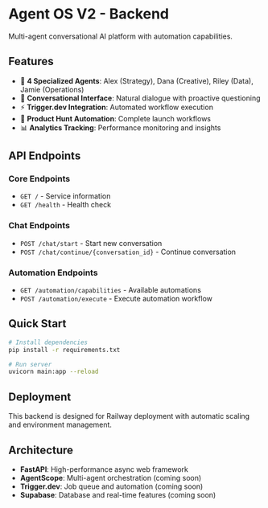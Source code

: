 # Agent OS V2 - Backend

Multi-agent conversational AI platform with automation capabilities.

## Features

- 🤖 **4 Specialized Agents**: Alex (Strategy), Dana (Creative), Riley (Data), Jamie (Operations)
- 💬 **Conversational Interface**: Natural dialogue with proactive questioning
- ⚡ **Trigger.dev Integration**: Automated workflow execution
- 🚀 **Product Hunt Automation**: Complete launch workflows
- 📊 **Analytics Tracking**: Performance monitoring and insights

## API Endpoints

### Core Endpoints
- `GET /` - Service information
- `GET /health` - Health check

### Chat Endpoints
- `POST /chat/start` - Start new conversation
- `POST /chat/continue/{conversation_id}` - Continue conversation

### Automation Endpoints
- `GET /automation/capabilities` - Available automations
- `POST /automation/execute` - Execute automation workflow

## Quick Start

```bash
# Install dependencies
pip install -r requirements.txt

# Run server
uvicorn main:app --reload
```

## Deployment

This backend is designed for Railway deployment with automatic scaling and environment management.

## Architecture

- **FastAPI**: High-performance async web framework
- **AgentScope**: Multi-agent orchestration (coming soon)
- **Trigger.dev**: Job queue and automation (coming soon)
- **Supabase**: Database and real-time features (coming soon) 